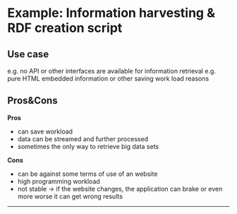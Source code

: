 # Example: Information harvesting & RDF creation script


## Use case

e.g. no API or other interfaces are available for information retrieval e.g. pure HTML embedded information
or other saving work load reasons 




## Pros&Cons

**Pros**
- can save workload
- data can be streamed and further processed
- sometimes the only way to retrieve big data sets

**Cons**
- can be against some terms of use of an website
- high programming workload
- not stable -> if the website changes, the application can brake or even more worse it can get wrong results 

-----


